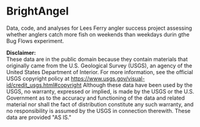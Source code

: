 # BrightAngel
Data, code, and analyses for Lees Ferry angler success project assessing whether anglers catch more fish on weekends than weekdays durin gthe Bug Flows experiment.

__Disclaimer:__  
These data are in the public domain because they contain materials that originally came from the U.S. Geological Survey (USGS), an agency of the United States Department of Interior. For more information, see the official USGS copyright policy at https://www.usgs.gov/visual-id/credit_usgs.html#copyright Although these data have been used by the USGS, no warranty, expressed or implied, is made by the USGS or the U.S. Government as to the accuracy and functioning of the data and related material nor shall the fact of distribution constitute any such warranty, and no responsibility is assumed by the USGS in connection therewith. These data are provided "AS IS."
